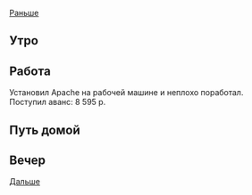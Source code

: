 [Раньше](2021.04.22.md)  
## Утро
## Работа
Установил Apache на рабочей машине и неплохо поработал.  
Поступил аванс: 8 595 р.
## Путь домой
## Вечер
[Дальше](2021.04.24.md)
